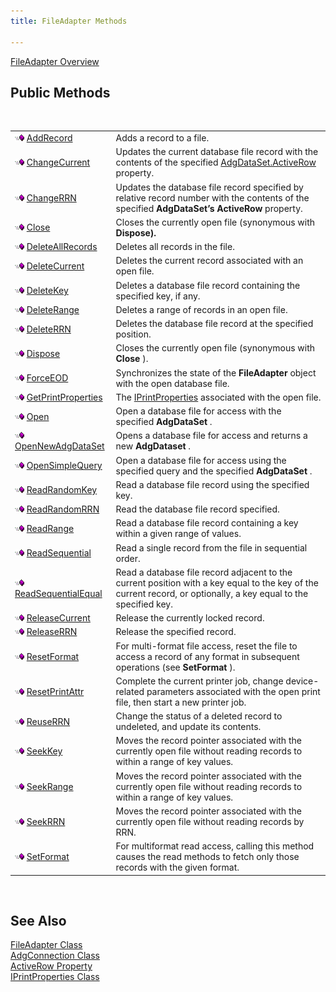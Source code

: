```yaml
---
title: FileAdapter Methods

---
```


[FileAdapter Overview](file-adapter-class.html) 
## Public Methods

<br />


|      |      |
| ---- | ---- |
| <img alt="public property" src="images/public-method.gif" x-maintain-ratio="TRUE" width="15" height="11" border="0" /> [ AddRecord](file-adapter-class-add-record-method.html) | Adds a record to a file. |
| <img alt="public property" src="images/public-method.gif" x-maintain-ratio="TRUE" width="15" height="11" border="0" /> [ ChangeCurrent](file-adapter-class-change-current-method.html) | Updates the current database file record with the contents of the specified [AdgDataSet.ActiveRow](adg-dataset-class-active-row-property.html) property. |
| <img alt="public property" src="images/public-method.gif" x-maintain-ratio="TRUE" width="15" height="11" border="0" /> [ ChangeRRN](file-adapter-class-change-rrn-method.html) | Updates the database file record specified by relative record number with the contents of the specified **AdgDataSet’s ActiveRow** property. |
| <img alt="public property" src="images/public-method.gif" x-maintain-ratio="TRUE" width="15" height="11" border="0" /> [ Close](file-adapter-class-close-method.html) | Closes the currently open file (synonymous with **Dispose).** |
| <img alt="public property" src="images/public-method.gif" x-maintain-ratio="TRUE" width="15" height="11" border="0" /> [ DeleteAllRecords](file-adapter-class-delete-all-records-method.html) | Deletes all records in the file. |
| <img alt="public property" src="images/public-method.gif" x-maintain-ratio="TRUE" width="15" height="11" border="0" /> [ DeleteCurrent](file-adapter-class-delete-current-method.html) | Deletes the current record associated with an open file. |
| <img alt="public property" src="images/public-method.gif" x-maintain-ratio="TRUE" width="15" height="11" border="0" /> [ DeleteKey](file-adapter-class-delete-key-method.html) | Deletes a database file record containing the specified key, if any. |
| <img alt="public property" src="images/public-method.gif" x-maintain-ratio="TRUE" width="15" height="11" border="0" /> [ DeleteRange](file-adapter-class-delete-range-method.html) | Deletes a range of records in an open file. |
| <img alt="public property" src="images/public-method.gif" x-maintain-ratio="TRUE" width="15" height="11" border="0" /> [ DeleteRRN](file-adapter-class-delete-rrn-method.html) | Deletes the database file record at the specified position. |
| <img alt="public property" src="images/public-method.gif" x-maintain-ratio="TRUE" width="15" height="11" border="0" /> [ Dispose](file-adapter-class-dispose-method.html) | Closes the currently open file (synonymous with **Close** ). |
| <img alt="public property" src="images/public-method.gif" x-maintain-ratio="TRUE" width="15" height="11" border="0" /> [ ForceEOD](file-adapter-class-force-eod-method.html) | Synchronizes the state of the **FileAdapter** object with the open database file. |
| <img alt="public property" src="images/public-method.gif" x-maintain-ratio="TRUE" width="15" height="11" border="0" /> [ GetPrintProperties](file-adapter-class-get-print-properties-method.html) | The [ IPrintProperties](iprint-properties-class.html) associated with the open file. |
| <img alt="public property" src="images/public-method.gif" x-maintain-ratio="TRUE" width="15" height="11" border="0" /> [ Open](file-adapter-class-open-method.html) | Open a database file for access with the specified **AdgDataSet** . |
| <img alt="public property" src="images/public-method.gif" x-maintain-ratio="TRUE" width="15" height="11" border="0" /> [ OpenNewAdgDataSet](file-adapter-class-open-new-adg-dataset-method.html) | Opens a database file for access and returns a new <span> **AdgDataset** </span>. |
| <img alt="public property" src="images/public-method.gif" x-maintain-ratio="TRUE" width="15" height="11" border="0" /> [ OpenSimpleQuery](file-adapter-class-open-simple-query-method.html) | Open a database file for access using the specified query and the specified **AdgDataSet** . |
| <img alt="public property" src="images/public-method.gif" x-maintain-ratio="TRUE" width="15" height="11" border="0" /> [ ReadRandomKey](file-adapter-class-read-random-key-method.html) | Read a database file record using the specified key. |
| <img alt="public property" src="images/public-method.gif" x-maintain-ratio="TRUE" width="15" height="11" border="0" /> [ ReadRandomRRN](file-adapter-class-read-random-rrn-method.html) | Read the database file record specified. |
| <img alt="public property" src="images/public-method.gif" x-maintain-ratio="TRUE" width="15" height="11" border="0" /> [ ReadRange](file-adapter-class-read-range-method.html) | Read a database file record containing a key within a given range of values. |
| <img alt="public property" src="images/public-method.gif" x-maintain-ratio="TRUE" width="15" height="11" border="0" /> [ ReadSequential](file-adapter-class-read-sequential-method.html) | Read a single record from the file in sequential order. |
| <img alt="public property" src="images/public-method.gif" x-maintain-ratio="TRUE" width="15" height="11" border="0" /> [ ReadSequentialEqual](file-adapter-class-read-sequential-equal-method.html) | Read a database file record adjacent to the current position with a key equal to the key of the current record, or optionally, a key equal to the specified key. |
| <img alt="public property" src="images/public-method.gif" x-maintain-ratio="TRUE" width="15" height="11" border="0" /> [ ReleaseCurrent](file-adapter-class-release-current-method.html) | Release the currently locked record. |
| <img alt="public property" src="images/public-method.gif" x-maintain-ratio="TRUE" width="15" height="11" border="0" /> [ ReleaseRRN](file-adapter-class-release-rrn-method.html) | Release the specified record. |
| <img height="11" alt="public property" src="images/public-method.gif" width="15" border="0" x-maintain-ratio="TRUE" /> [ ResetFormat](file-adapter-class-reset-format-method.html) | For multi-format file access, reset the file to access a record of any format in subsequent operations (see **SetFormat** ). |
| <img alt="public property" src="images/public-method.gif" x-maintain-ratio="TRUE" width="15" height="11" border="0" /> [ ResetPrintAttr](file-adapter-class-reset-print-attr-method.html) | Complete the current printer job, change device-related parameters associated with the open print file, then start a new printer job. |
| <img alt="public property" src="images/public-method.gif" x-maintain-ratio="TRUE" width="15" height="11" border="0" /> [ ReuseRRN](file-adapter-class-reUse-rrn-method.html) | Change the status of a deleted record to undeleted, and update its contents. |
| <img alt="public property" src="images/public-method.gif" x-maintain-ratio="TRUE" width="15" height="11" border="0" /> [ SeekKey](file-adapter-class-seek-key-method.html) | Moves the record pointer associated with the currently open file without reading records to within a range of key values. |
| <img alt="public property" src="images/public-method.gif" x-maintain-ratio="TRUE" width="15" height="11" border="0" /> [ SeekRange](file-adapter-class-seek-range-method.html) | Moves the record pointer associated with the currently open file without reading records to within a range of key values. |
| <img alt="public property" src="images/public-method.gif" x-maintain-ratio="TRUE" width="15" height="11" border="0" /> [ SeekRRN](file-adapter-class-seek-rrn-method.html) | Moves the record pointer associated with the currently open file without reading records by RRN. |
| <img alt="public property" src="images/public-method.gif" x-maintain-ratio="TRUE" width="15" height="11" border="0" /> [ SetFormat](file-adapter-class-set-format-method.html) | For multiformat read access, calling this method causes the read methods to fetch only those records with the given format. |



<br />

## See Also


[FileAdapter Class](file-adapter-class.html)
      <br />
[AdgConnection Class](adg-connection-class.html)
      <br />
[ActiveRow Property](adg-dataset-class-active-row-property.html)
      <br />
[IPrintProperties Class](iprint-properties-class.html) 

